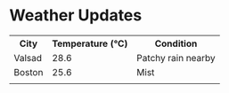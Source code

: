 # Weather Updates

<!-- WEATHER-UPDATE-START -->
<table><tr><th>City</th><th>Temperature (°C)</th><th>Condition</th></tr><tr><td>Valsad</td><td>28.6</td><td>Patchy rain nearby</td></tr><tr><td>Boston</td><td>25.6</td><td>Mist</td></tr><tr><td></td><td></td><td></td></tr></table>
<!-- WEATHER-UPDATE-END -->
